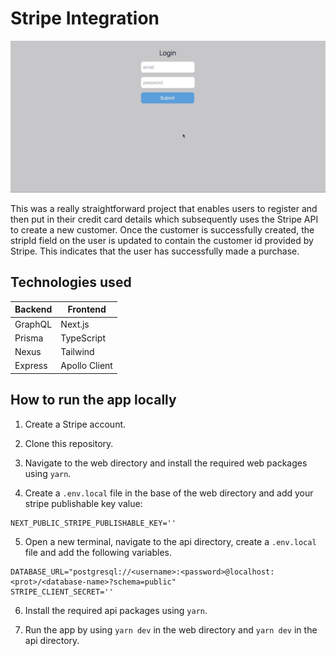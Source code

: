 # Stripe Integration

![stripe integration](assets/stripe.gif)

This was a really straightforward project that enables users to register and then put in their credit card details which subsequently uses the Stripe API to create a new customer. Once the customer is successfully created, the stripId field on the user is updated to contain the customer id provided by Stripe. This indicates that the user has successfully made a purchase.

## Technologies used

| Backend | Frontend      |
| ------- | ------------- |
| GraphQL | Next.js       |
| Prisma  | TypeScript    |
| Nexus   | Tailwind      |
| Express | Apollo Client |

## How to run the app locally

1. Create a Stripe account.

2. Clone this repository.

3. Navigate to the web directory and install the required web packages using `yarn`.

4. Create a `.env.local` file in the base of the web directory and add your stripe publishable key value:

```
NEXT_PUBLIC_STRIPE_PUBLISHABLE_KEY=''
```

5. Open a new terminal, navigate to the api directory, create a `.env.local` file and add the following variables.

```
DATABASE_URL="postgresql://<username>:<password>@localhost:<prot>/<database-name>?schema=public"
STRIPE_CLIENT_SECRET=''
```

6. Install the required api packages using `yarn`.

7. Run the app by using `yarn dev` in the web directory and `yarn dev` in the api directory.
